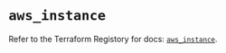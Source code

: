 # `aws_instance`

Refer to the Terraform Registory for docs: [`aws_instance`](https://registry.terraform.io/providers/hashicorp/aws/5.15.0/docs/resources/instance).
